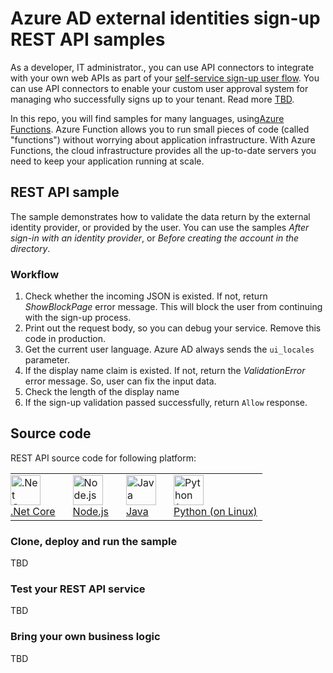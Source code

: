 # Azure AD external identities sign-up REST API samples

As a developer, IT administrator., you can use API connectors to integrate with your own web APIs as part of your [self-service sign-up user flow](https://docs.microsoft.com/en-us/azure/active-directory/b2b/self-service-sign-up-overview). You can use API connectors to enable your custom user approval system for managing who successfully signs up to your tenant. Read more [TBD](https://docs.microsoft.com/en-us/azure/active-directory/b2b/self-service-sign-up-add-approvals).

In this repo, you will find samples for many languages, using[Azure Functions](https://docs.microsoft.com/azure/azure-functions/functions-overview). Azure Function allows you to run small pieces of code (called "functions") without worrying about application infrastructure. With Azure Functions, the cloud infrastructure provides all the up-to-date servers you need to keep your application running at scale.

## REST API sample

The sample demonstrates how to validate the data return by the external identity provider, or provided by the user. You can use the samples *After sign-in with an identity provider*, or *Before creating the account in the directory*.

### Workflow

1. Check whether the incoming JSON is existed. If not, return *ShowBlockPage* error message. This will block the user from continuing with the sign-up process.
1. Print out the request body, so you can debug your service. Remove this code in production.
1. Get the current user language. Azure AD always sends the `ui_locales` parameter.
1. If the display name claim is existed. If not, return the *ValidationError* error message. So, user can fix the input data.
1. Check the length of the display name
1. If the sign-up validation passed successfully, return `Allow` response.

## Source code

REST API source code for following platform: 

<table border="0" style="border:none;">
    <tr style="border: none;">
        <td style="padding-left:0; border: none;"><a href="tree/master/source-code/csharp" ><img src="https://docs.microsoft.com/azure/app-service/media/index/logo_net.svg" height="48px" width="48px" alt=".Net Core" ><br /><span>.Net Core</span></a></div></td>
        <td style="padding-left:20px; border: none;"><a href="https://github.com/azure-ad-b2c/rest-api/tree/master/source-code/node-js-express" ><img src="https://docs.microsoft.com/azure/app-service/media/index/logo_nodejs.svg" height="48px" width="48px" alt="Node.js" ><br /><span>Node.js</span></a></div></td>
        <td style="padding-left:20px; border: none;"><a href="https://github.com/azure-ad-b2c/rest-api/tree/master/source-code/java-spring" ><img src="https://docs.microsoft.com/azure/app-service/media/index/logo_java.svg" height="48px" width="48px" alt="Java" ><br /><span>Java</span></a></div></td>
        <td style="padding-left:20px; border: none;"><a href="https://github.com/azure-ad-b2c/rest-api/tree/master/source-code/python-flask" ><img src="https://docs.microsoft.com/azure/app-service/media/index/logo_python.svg" height="48px" width="48px" alt="Python (on Linux)" ><br /><span>Python (on Linux)</span></a></div></td>
    </tr>
</table>

### Clone, deploy and run the sample
TBD

### Test your REST API service
TBD

### Bring your own business logic
TBD
